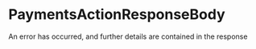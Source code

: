 # PaymentsActionResponseBody

An error has occurred, and further details are contained in the response

